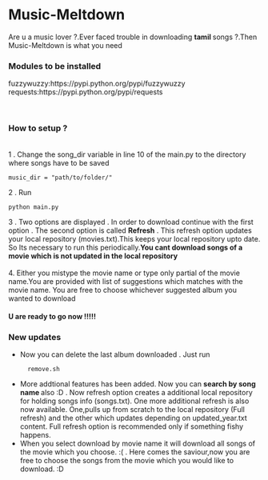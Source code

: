 # Music-Meltdown

   Are u a music lover ?.Ever faced trouble in downloading <strong> tamil </strong> songs ?.Then Music-Meltdown is what you need
   

<h3>Modules to be installed</h3> 
     fuzzywuzzy:https://pypi.python.org/pypi/fuzzywuzzy<br>
     requests:https://pypi.python.org/pypi/requests
  
<br><h3>How  to  setup ?</h3><br>
   1 . Change the song_dir variable in line 10 of the main.py to the directory where songs have to be saved
```
music_dir = "path/to/folder/"
```
2 . Run
```
python main.py
```
3 . Two options are displayed . In order to download continue with the first option . The second option is called <strong> Refresh</strong> . This refresh option updates your local repository (movies.txt).This keeps your local repository upto date. So Its necessary to run this periodically.<strong>You cant download songs of a movie which is not updated in the local repository</strong><br><br>
4. Either you mistype the movie name or type only partial of the movie name.You are provided with list of suggestions which matches with the  movie name. You are free to choose whichever suggested album you wanted to download 

<h4>U are ready to go now !!!!!<h4>
 
 <h3>New updates</h3>
 <ul>
   <li>Now you can delete the last album downloaded . Just run
      
```
  remove.sh

```
   <li> More addtional features has been added.
   Now you can <strong> search by song name </strong> also :D . Now refresh option creates a additional local repository for holding songs info (songs.txt). One more additional refresh is also now available. One,pulls up from scratch to the local repository (Full refresh) and the other which updates depending on updated_year.txt content. Full refresh option is recommended only if something fishy happens. </li>
   <li> When you select download by movie name it will download all songs of the movie which you choose. :( . Here comes the saviour,now you are free to choose the songs from the movie which you would like to download. :D  </li>
</ul>
 </ul>
   
